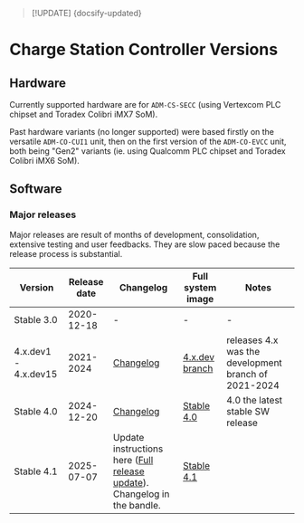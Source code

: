 > [!UPDATE] {docsify-updated}
# Charge Station Controller Versions

## Hardware

Currently supported hardware are for `ADM-CS-SECC` (using Vertexcom PLC chipset and Toradex Colibri iMX7 SoM).

Past hardware variants (no longer supported) were based firstly on the versatile `ADM-CO-CUI1` unit,
then on the first version of the `ADM-CO-EVCC` unit, both being "Gen2" variants (ie. using Qualcomm
PLC chipset and Toradex Colibri iMX6 SoM).

## Software

### Major releases

Major releases are result of months of development, consolidation, extensive testing and user feedbacks.
They are slow paced because the release process is substantial.

<div class="small-table compact-table">

| Version | Release date | Changelog | Full system image | Notes |
|---------|--------------|-----------|-------------------|-------|
| Stable 3.0           | 2020-12-18 | - | - | - |
| 4.x.dev1 - 4.x.dev15 | 2021-2024  | [Changelog](https://www.notion.so/EVSE-Migration-from-3-x-to-4-0-7526d289f055493db054452cbbfeb98f?pvs=4#4c68cd39adaf4465a34b912686f97dd2)  | [4.x.dev branch](https://www.notion.so/EVSE-Migration-from-3-x-to-4-0-7526d289f055493db054452cbbfeb98f) | releases 4.x was the development branch of 2021-2024|
| Stable 4.0           | 2024-12-20 | [Changelog](https://www.notion.so/evse-4-0-dev15-18a424f0ef998087863bfd83360cc6c2) | [Stable 4.0](https://www.notion.so/evse-4-0-dev15-18a424f0ef998087863bfd83360cc6c2) | 4.0 the latest stable SW release |
| Stable 4.1 | 2025-07-07 | Update instructions here ([Full release update](charge-controllers/sys3_update.md#full-release-update)). Changelog in the bandle. | [Stable 4.1](https://drive.google.com/file/d/1ewuEgluU2LCU00oVsK9CbdyYwer9T8wB/view?usp=drive_link) |

</div>
